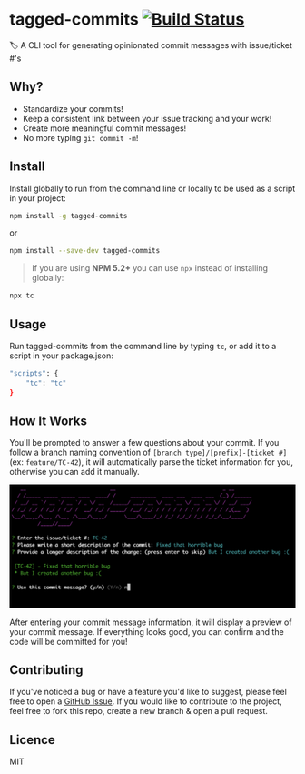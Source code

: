 # tagged-commits [![Build Status](https://travis-ci.com/brewsterbhg/clue-browser.svg?token=3ghiUdVqSppTYxZc79EK&branch=master)](https://travis-ci.com/brewsterbhg/tagged-commits)

🏷️ A CLI tool for generating opinionated commit messages with issue/ticket #'s

## Why?

- Standardize your commits!
- Keep a consistent link between your issue tracking and your work!
- Create more meaningful commit messages!
- No more typing `git commit -m`!

## Install

Install globally to run from the command line or locally to be used as a script in your project:

```sh
npm install -g tagged-commits
```

or

```sh
npm install --save-dev tagged-commits
```

> If you are using **NPM 5.2+** you can use `npx` instead of installing globally:

```sh
npx tc
```

## Usage

Run tagged-commits from the command line by typing `tc`, or add it to a script in your package.json:

```sh
"scripts": {
    "tc": "tc"
}
```

## How It Works

You'll be prompted to answer a few questions about your commit. If you follow a branch naming convention of `[branch type]/[prefix]-[ticket #]` (ex: `feature/TC-42`), it will automatically parse the ticket information for you, otherwise you can add it manually.

[![Generating a commit with tagged-commits](https://github.com/brewsterbhg/tagged-commits/blob/master/meta/screenshots/commit.png?raw=true)](https://github.com/brewsterbhg/tagged-commits/blob/master/meta/screenshots/commit.png?raw=true)

After entering your commit message information, it will display a preview of your commit message. If everything looks good, you can confirm and the code will be committed for you!

## Contributing

If you've noticed a bug or have a feature you'd like to suggest, please feel free to open a [GitHub Issue](https://github.com/brewsterbhg/tagged-commits/issues). If you would like to contribute to the project, feel free to fork this repo, create a new branch & open a pull request.

## Licence

MIT
